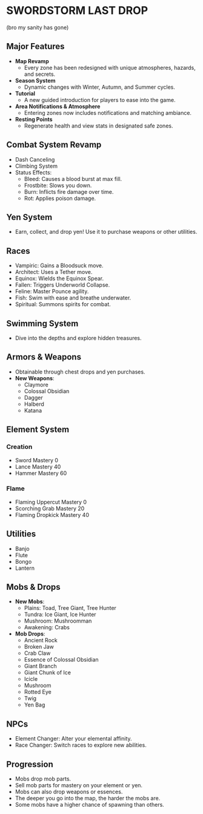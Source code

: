 # SWORDSTORM LAST DROP 
(bro my sanity has gone)

## Major Features  
- **Map Revamp**  
  - Every zone has been redesigned with unique atmospheres, hazards, and secrets.  
- **Season System**  
  - Dynamic changes with Winter, Autumn, and Summer cycles.  
- **Tutorial**  
  - A new guided introduction for players to ease into the game.  
- **Area Notifications & Atmosphere**  
  - Entering zones now includes notifications and matching ambiance.  
- **Resting Points**  
  - Regenerate health and view stats in designated safe zones.  

## Combat System Revamp  
- Dash Canceling  
- Climbing System  
- Status Effects:  
  - Bleed: Causes a blood burst at max fill.  
  - Frostbite: Slows you down.  
  - Burn: Inflicts fire damage over time.  
  - Rot: Applies poison damage.  

## Yen System  
- Earn, collect, and drop yen! Use it to purchase weapons or other utilities.  

## Races  
- Vampiric: Gains a Bloodsuck move.  
- Architect: Uses a Tether move.  
- Equinox: Wields the Equinox Spear.  
- Fallen: Triggers Underworld Collapse.  
- Feline: Master Pounce agility.  
- Fish: Swim with ease and breathe underwater.  
- Spiritual: Summons spirits for combat.  

## Swimming System  
- Dive into the depths and explore hidden treasures.  

## Armors & Weapons  
- Obtainable through chest drops and yen purchases.  
- **New Weapons**:  
  - Claymore  
  - Colossal Obsidian  
  - Dagger  
  - Halberd  
  - Katana  

## Element System  
### Creation  
- Sword Mastery 0  
- Lance Mastery 40  
- Hammer Mastery 60  

### Flame  
- Flaming Uppercut Mastery 0  
- Scorching Grab Mastery 20  
- Flaming Dropkick Mastery 40  

## Utilities  
- Banjo  
- Flute  
- Bongo  
- Lantern  

## Mobs & Drops  
- **New Mobs**:  
  - Plains: Toad, Tree Giant, Tree Hunter  
  - Tundra: Ice Giant, Ice Hunter  
  - Mushroom: Mushroomman  
  - Awakening: Crabs  
- **Mob Drops**:  
  - Ancient Rock  
  - Broken Jaw  
  - Crab Claw  
  - Essence of Colossal Obsidian  
  - Giant Branch  
  - Giant Chunk of Ice  
  - Icicle  
  - Mushroom  
  - Rotted Eye  
  - Twig  
  - Yen Bag  

## NPCs  
- Element Changer: Alter your elemental affinity.  
- Race Changer: Switch races to explore new abilities.  

## Progression  
- Mobs drop mob parts.  
- Sell mob parts for mastery on your element or yen.  
- Mobs can also drop weapons or essences.  
- The deeper you go into the map, the harder the mobs are.  
- Some mobs have a higher chance of spawning than others.  

